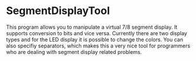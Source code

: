 # SegmentDisplayTool
This program allows you to manipulate a virtual 7/8 segment display. It supports conversion to bits and vice versa. Currently there are two display types and for the LED display it is possible to change the colors.  You can also specifiy separators, which makes this a very nice tool for programmers who are dealing with segment display related problems.
